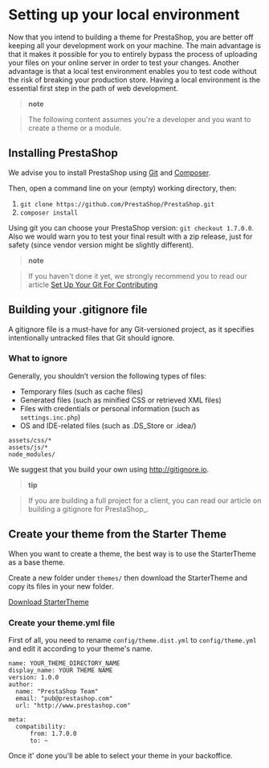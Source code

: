 Setting up your local environment
=================================

Now that you intend to building a theme for PrestaShop, you are better
off keeping all your development work on your machine. The main
advantage is that it makes it possible for you to entirely bypass the
process of uploading your files on your online server in order to test
your changes. Another advantage is that a local test environment enables
you to test code without the risk of breaking your production store.
Having a local environment is the essential first step in the path of
web development.

> **note**

> The following content assumes you're a developer and you want to
> create a theme or a module.

Installing PrestaShop
---------------------

We advise you to install PrestaShop using [Git](https://git-scm.com/)
and [Composer](https://getcomposer.org/).

Then, open a command line on your (empty) working directory, then:

1.  `git clone https://github.com/PrestaShop/PrestaShop.git`
2.  `composer install`

Using git you can choose your PrestaShop version:
`git checkout 1.7.0.0`. Also we would warn you to test your final result
with a zip release, just for safety (since vendor version might be
slightly different).

> **note**

> If you haven't done it yet, we strongly recommend you to read our
> article [Set Up Your Git For
> Contributing](http://build.prestashop.com/howtos/misc/set-up-your-git-for-contributing/)

Building your .gitignore file
-----------------------------

A gitignore file is a must-have for any Git-versioned project, as it
specifies intentionally untracked files that Git should ignore.

### What to ignore

Generally, you shouldn’t version the following types of files:

-   Temporary files (such as cache files)
-   Generated files (such as minified CSS or retrieved XML files)
-   Files with credentials or personal information (such as
    `settings.inc.php`)
-   OS and IDE-related files (such as .DS\_Store or .idea/)

``` {.sourceCode .text}
assets/css/*
assets/js/*
node_modules/
```

We suggest that you build your own using <http://gitignore.io>.

> **tip**

> If you are building a full project for a client, you can read our
> article on building a gitignore for PrestaShop\_.

Create your theme from the Starter Theme
----------------------------------------

When you want to create a theme, the best way is to use the StarterTheme
as a base theme.

Create a new folder under `themes/` then download the StarterTheme and
copy its files in your new folder.

[Download StarterTheme](https://github.com/PrestaShop/StarterTheme.git)

### Create your theme.yml file

First of all, you need to rename `config/theme.dist.yml` to
`config/theme.yml` and edit it according to your theme's name.

``` {.sourceCode .yaml}
name: YOUR_THEME_DIRECTORY_NAME
display_name: YOUR THEME NAME
version: 1.0.0
author:
  name: "PrestaShop Team"
  email: "pub@prestashop.com"
  url: "http://www.prestashop.com"

meta:
  compatibility:
      from: 1.7.0.0
      to: ~
```

Once it' done you'll be able to select your theme in your backoffice.
